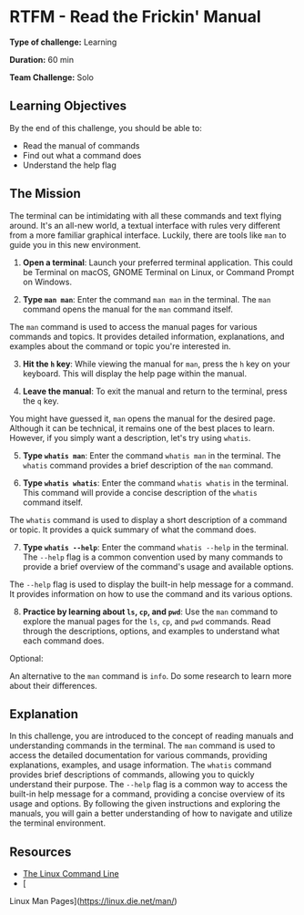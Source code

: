 
# RTFM - Read the Frickin' Manual

**Type of challenge:** Learning

**Duration:** 60 min

**Team Challenge:** Solo

## Learning Objectives

By the end of this challenge, you should be able to:

- Read the manual of commands
- Find out what a command does
- Understand the help flag

## The Mission

The terminal can be intimidating with all these commands and text flying around. It's an all-new world, a textual interface with rules very different from a more familiar graphical interface. Luckily, there are tools like `man` to guide you in this new environment.

1. **Open a terminal**: Launch your preferred terminal application. This could be Terminal on macOS, GNOME Terminal on Linux, or Command Prompt on Windows.

2. **Type `man man`**: Enter the command `man man` in the terminal. The `man` command opens the manual for the `man` command itself.

The `man` command is used to access the manual pages for various commands and topics. It provides detailed information, explanations, and examples about the command or topic you're interested in.

3. **Hit the `h` key**: While viewing the manual for `man`, press the `h` key on your keyboard. This will display the help page within the manual.

4. **Leave the manual**: To exit the manual and return to the terminal, press the `q` key.

You might have guessed it, `man` opens the manual for the desired page. Although it can be technical, it remains one of the best places to learn. However, if you simply want a description, let's try using `whatis`.

5. **Type `whatis man`**: Enter the command `whatis man` in the terminal. The `whatis` command provides a brief description of the `man` command.

6. **Type `whatis whatis`**: Enter the command `whatis whatis` in the terminal. This command will provide a concise description of the `whatis` command itself.

The `whatis` command is used to display a short description of a command or topic. It provides a quick summary of what the command does.

7. **Type `whatis --help`**: Enter the command `whatis --help` in the terminal. The `--help` flag is a common convention used by many commands to provide a brief overview of the command's usage and available options.

The `--help` flag is used to display the built-in help message for a command. It provides information on how to use the command and its various options.

8. **Practice by learning about `ls`, `cp`, and `pwd`**: Use the `man` command to explore the manual pages for the `ls`, `cp`, and `pwd` commands. Read through the descriptions, options, and examples to understand what each command does.

Optional:

An alternative to the `man` command is `info`. Do some research to learn more about their differences.

## Explanation

In this challenge, you are introduced to the concept of reading manuals and understanding commands in the terminal. The `man` command is used to access the detailed documentation for various commands, providing explanations, examples, and usage information. The `whatis` command provides brief descriptions of commands, allowing you to quickly understand their purpose. The `--help` flag is a common way to access the built-in help message for a command, providing a concise overview of its usage and options. By following the given instructions and exploring the manuals, you will gain a better understanding of how to navigate and utilize the terminal environment.

## Resources

- [The Linux Command Line](https://linuxcommand.org/tlcl.php)
- [

Linux Man Pages](https://linux.die.net/man/)